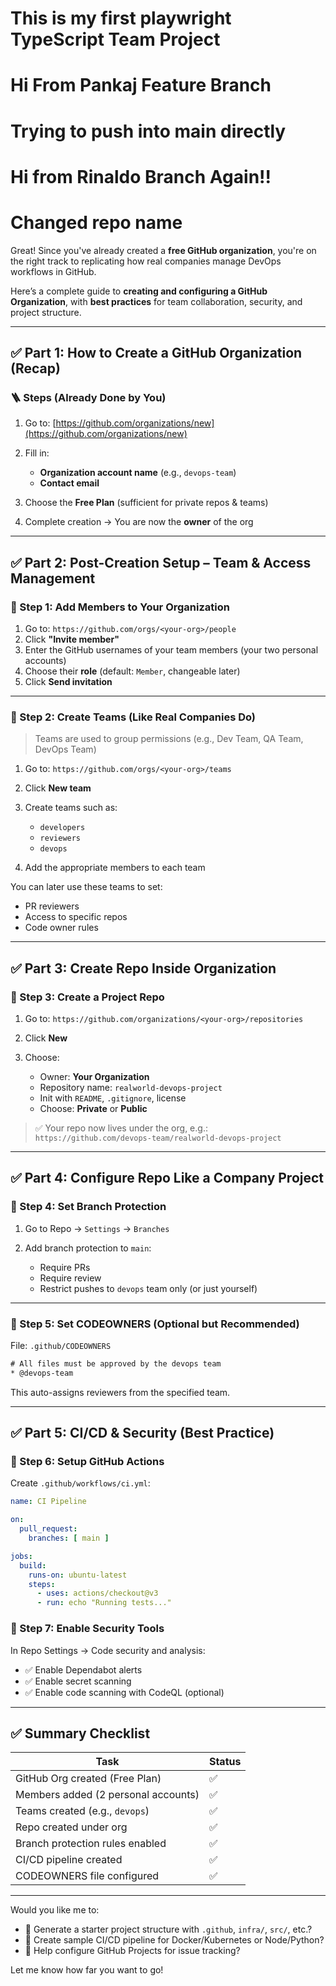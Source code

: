 # This is my first playwright TypeScript Team Project

# Hi From Pankaj Feature Branch

# Trying to push into main directly

# Hi from Rinaldo Branch Again!!

# Changed repo name 

Great! Since you've already created a **free GitHub organization**, you're on the right track to replicating how real companies manage DevOps workflows in GitHub.

Here’s a complete guide to **creating and configuring a GitHub Organization**, with **best practices** for team collaboration, security, and project structure.

---

## ✅ Part 1: How to Create a GitHub Organization (Recap)

### 🪜 Steps (Already Done by You)

1. Go to: [https://github.com/organizations/new](https://github.com/organizations/new)
2. Fill in:

   * **Organization account name** (e.g., `devops-team`)
   * **Contact email**
3. Choose the **Free Plan** (sufficient for private repos & teams)
4. Complete creation → You are now the **owner** of the org

---

<!-- USERNAME="djdjd@gmail.com"
PASSWORD="qY4f!gu8QmN2prq" -->

## ✅ Part 2: Post-Creation Setup – Team & Access Management

### 🔹 Step 1: Add Members to Your Organization

1. Go to: `https://github.com/orgs/<your-org>/people`
2. Click **"Invite member"**
3. Enter the GitHub usernames of your team members (your two personal accounts)
4. Choose their **role** (default: `Member`, changeable later)
5. Click **Send invitation**

---

### 🔹 Step 2: Create Teams (Like Real Companies Do)

> Teams are used to group permissions (e.g., Dev Team, QA Team, DevOps Team)

1. Go to: `https://github.com/orgs/<your-org>/teams`
2. Click **New team**
3. Create teams such as:

   * `developers`
   * `reviewers`
   * `devops`
4. Add the appropriate members to each team

You can later use these teams to set:

* PR reviewers
* Access to specific repos
* Code owner rules

---

## ✅ Part 3: Create Repo Inside Organization

### 🔹 Step 3: Create a Project Repo

1. Go to: `https://github.com/organizations/<your-org>/repositories`
2. Click **New**
3. Choose:

   * Owner: **Your Organization**
   * Repository name: `realworld-devops-project`
   * Init with `README`, `.gitignore`, license
   * Choose: **Private** or **Public**

> ✅ Your repo now lives under the org, e.g.:
> `https://github.com/devops-team/realworld-devops-project`

---

## ✅ Part 4: Configure Repo Like a Company Project

### 🔹 Step 4: Set Branch Protection

1. Go to Repo → `Settings` → `Branches`
2. Add branch protection to `main`:

   * Require PRs
   * Require review
   * Restrict pushes to `devops` team only (or just yourself)

---

### 🔹 Step 5: Set CODEOWNERS (Optional but Recommended)

File: `.github/CODEOWNERS`

```txt
# All files must be approved by the devops team
* @devops-team
```

This auto-assigns reviewers from the specified team.

---

## ✅ Part 5: CI/CD & Security (Best Practice)

### 🔹 Step 6: Setup GitHub Actions

Create `.github/workflows/ci.yml`:

```yaml
name: CI Pipeline

on:
  pull_request:
    branches: [ main ]

jobs:
  build:
    runs-on: ubuntu-latest
    steps:
      - uses: actions/checkout@v3
      - run: echo "Running tests..."
```

### 🔹 Step 7: Enable Security Tools

In Repo Settings → Code security and analysis:

* ✅ Enable Dependabot alerts
* ✅ Enable secret scanning
* ✅ Enable code scanning with CodeQL (optional)

---

## ✅ Summary Checklist

| Task                                | Status |
| ----------------------------------- | ------ |
| GitHub Org created (Free Plan)      | ✅      |
| Members added (2 personal accounts) | ✅      |
| Teams created (e.g., `devops`)      | ✅      |
| Repo created under org              | ✅      |
| Branch protection rules enabled     | ✅      |
| CI/CD pipeline created              | ✅      |
| CODEOWNERS file configured          | ✅      |

---

Would you like me to:

* 🎁 Generate a starter project structure with `.github`, `infra/`, `src/`, etc.?
* 🧩 Create sample CI/CD pipeline for Docker/Kubernetes or Node/Python?
* 📌 Help configure GitHub Projects for issue tracking?

Let me know how far you want to go!
